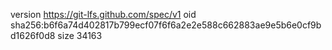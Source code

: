 version https://git-lfs.github.com/spec/v1
oid sha256:b6f6a74d402817b799ecf07f6f6a2e2e588c662883ae9e5b6e0cf9bd1626f0d8
size 34163
